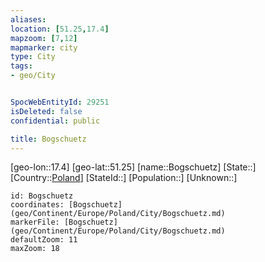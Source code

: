 ```yaml
---
aliases: 
location: [51.25,17.4]
mapzoom: [7,12] 
mapmarker: city 
type: City
tags:
- geo/City


SpocWebEntityId: 29251
isDeleted: false
confidential: public

title: Bogschuetz
---
```

[geo-lon::17.4]
[geo-lat::51.25]
[name::Bogschuetz]
[State::]
[Country::[Poland](geo/Continent/Europe/Poland.md)]
[StateId::]
[Population::]
[Unknown::]


```leaflet
id: Bogschuetz
coordinates: [Bogschuetz](geo/Continent/Europe/Poland/City/Bogschuetz.md)
markerFile: [Bogschuetz](geo/Continent/Europe/Poland/City/Bogschuetz.md)
defaultZoom: 11 
maxZoom: 18
```


